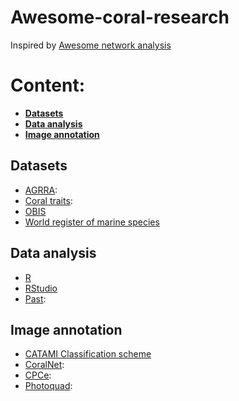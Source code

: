 # Awesome-coral-research

Inspired by [Awesome network analysis](https://github.com/briatte/awesome-network-analysis)

# Content:

- __[Datasets](#datasets)__
- __[Data analysis](#dataanalysis)__
- __[Image annotation](#imageannotation)__

## Datasets
- [AGRRA](http://www.agrra.org/data-explorer/): 
- [Coral traits](https://coraltraits.org/):
- [OBIS](http://www.iobis.org/)
- [World register of marine species](http://www.marinespecies.org/)

## Data analysis
- [R](https://www.r-project.org/)
- [RStudio](https://www.rstudio.com/)
- [Past](https://folk.uio.no/ohammer/past/):

## Image annotation
- [CATAMI Classification scheme](http://catami.org/)
- [CoralNet](https://coralnet.ucsd.edu/):
- [CPCe](https://cnso.nova.edu/cpce/index.html):
- [Photoquad](http://www.mar.aegean.gr/sonarlab/photoquad/index.php):



